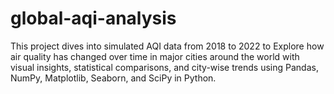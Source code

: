 # global-aqi-analysis
This project dives into simulated AQI data from 2018 to 2022 to Explore how air quality has changed over time in major cities around the world with visual insights, statistical comparisons, and city-wise trends using Pandas, NumPy, Matplotlib, Seaborn, and SciPy in Python.

